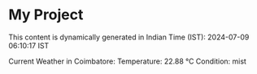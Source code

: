 # My Project

This content is dynamically generated in Indian Time (IST): 2024-07-09 06:10:17 IST


Current Weather in Coimbatore:
Temperature: 22.88 °C
Condition: mist
